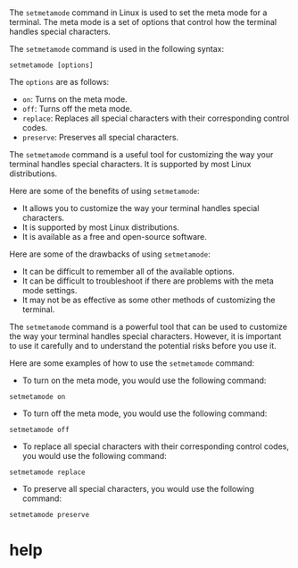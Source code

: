 # 

The `setmetamode` command in Linux is used to set the meta mode for a terminal. The meta mode is a set of options that control how the terminal handles special characters.

The `setmetamode` command is used in the following syntax:

```
setmetamode [options]
```

The `options` are as follows:

* `on`: Turns on the meta mode.
* `off`: Turns off the meta mode.
* `replace`: Replaces all special characters with their corresponding control codes.
* `preserve`: Preserves all special characters.

The `setmetamode` command is a useful tool for customizing the way your terminal handles special characters. It is supported by most Linux distributions.

Here are some of the benefits of using `setmetamode`:

* It allows you to customize the way your terminal handles special characters.
* It is supported by most Linux distributions.
* It is available as a free and open-source software.

Here are some of the drawbacks of using `setmetamode`:

* It can be difficult to remember all of the available options.
* It can be difficult to troubleshoot if there are problems with the meta mode settings.
* It may not be as effective as some other methods of customizing the terminal.

The `setmetamode` command is a powerful tool that can be used to customize the way your terminal handles special characters. However, it is important to use it carefully and to understand the potential risks before you use it.

Here are some examples of how to use the `setmetamode` command:

* To turn on the meta mode, you would use the following command:

```
setmetamode on
```

* To turn off the meta mode, you would use the following command:

```
setmetamode off
```

* To replace all special characters with their corresponding control codes, you would use the following command:

```
setmetamode replace
```

* To preserve all special characters, you would use the following command:

```
setmetamode preserve
```



# help 

```

```
